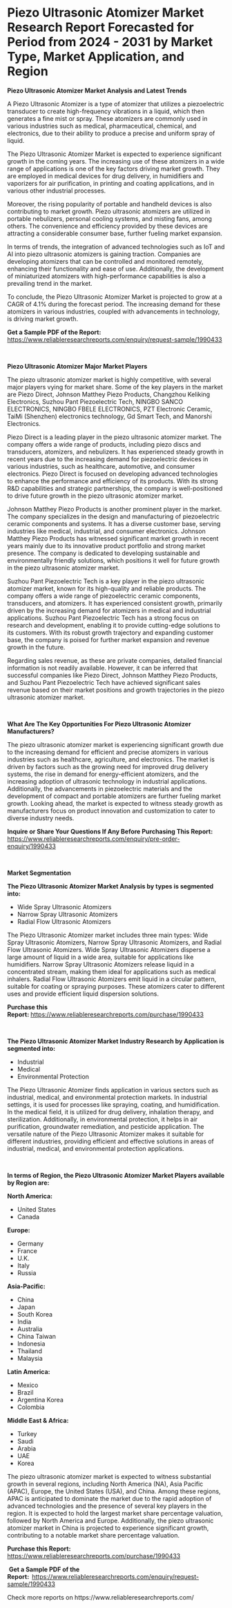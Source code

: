 <p><h1>Piezo Ultrasonic Atomizer Market Research Report Forecasted for Period from 2024 -  2031 by Market Type, Market Application, and Region</h1></p><p><strong>Piezo Ultrasonic Atomizer Market Analysis and Latest Trends</strong></p>
<p><p>A Piezo Ultrasonic Atomizer is a type of atomizer that utilizes a piezoelectric transducer to create high-frequency vibrations in a liquid, which then generates a fine mist or spray. These atomizers are commonly used in various industries such as medical, pharmaceutical, chemical, and electronics, due to their ability to produce a precise and uniform spray of liquid.</p><p>The Piezo Ultrasonic Atomizer Market is expected to experience significant growth in the coming years. The increasing use of these atomizers in a wide range of applications is one of the key factors driving market growth. They are employed in medical devices for drug delivery, in humidifiers and vaporizers for air purification, in printing and coating applications, and in various other industrial processes.</p><p>Moreover, the rising popularity of portable and handheld devices is also contributing to market growth. Piezo ultrasonic atomizers are utilized in portable nebulizers, personal cooling systems, and misting fans, among others. The convenience and efficiency provided by these devices are attracting a considerable consumer base, further fueling market expansion.</p><p>In terms of trends, the integration of advanced technologies such as IoT and AI into piezo ultrasonic atomizers is gaining traction. Companies are developing atomizers that can be controlled and monitored remotely, enhancing their functionality and ease of use. Additionally, the development of miniaturized atomizers with high-performance capabilities is also a prevailing trend in the market.</p><p>To conclude, the Piezo Ultrasonic Atomizer Market is projected to grow at a CAGR of 4.1% during the forecast period. The increasing demand for these atomizers in various industries, coupled with advancements in technology, is driving market growth.</p></p>
<p><strong>Get a Sample PDF of the Report:&nbsp;</strong> <a href="https://www.reliableresearchreports.com/enquiry/request-sample/1990433">https://www.reliableresearchreports.com/enquiry/request-sample/1990433</a></p>
<p>&nbsp;</p>
<p><strong>Piezo Ultrasonic Atomizer Major Market Players</strong></p>
<p><p>The piezo ultrasonic atomizer market is highly competitive, with several major players vying for market share. Some of the key players in the market are Piezo Direct, Johnson Matthey Piezo Products, Changzhou Keliking Electronics, Suzhou Pant Piezoelectric Tech, NINGBO SANCO ELECTRONICS, NINGBO FBELE ELECTRONICS, PZT Electronic Ceramic, TaiMi (Shenzhen) electronics technology, Gd Smart Tech, and Manorshi Electronics.</p><p>Piezo Direct is a leading player in the piezo ultrasonic atomizer market. The company offers a wide range of products, including piezo discs and transducers, atomizers, and nebulizers. It has experienced steady growth in recent years due to the increasing demand for piezoelectric devices in various industries, such as healthcare, automotive, and consumer electronics. Piezo Direct is focused on developing advanced technologies to enhance the performance and efficiency of its products. With its strong R&D capabilities and strategic partnerships, the company is well-positioned to drive future growth in the piezo ultrasonic atomizer market.</p><p>Johnson Matthey Piezo Products is another prominent player in the market. The company specializes in the design and manufacturing of piezoelectric ceramic components and systems. It has a diverse customer base, serving industries like medical, industrial, and consumer electronics. Johnson Matthey Piezo Products has witnessed significant market growth in recent years mainly due to its innovative product portfolio and strong market presence. The company is dedicated to developing sustainable and environmentally friendly solutions, which positions it well for future growth in the piezo ultrasonic atomizer market.</p><p>Suzhou Pant Piezoelectric Tech is a key player in the piezo ultrasonic atomizer market, known for its high-quality and reliable products. The company offers a wide range of piezoelectric ceramic components, transducers, and atomizers. It has experienced consistent growth, primarily driven by the increasing demand for atomizers in medical and industrial applications. Suzhou Pant Piezoelectric Tech has a strong focus on research and development, enabling it to provide cutting-edge solutions to its customers. With its robust growth trajectory and expanding customer base, the company is poised for further market expansion and revenue growth in the future.</p><p>Regarding sales revenue, as these are private companies, detailed financial information is not readily available. However, it can be inferred that successful companies like Piezo Direct, Johnson Matthey Piezo Products, and Suzhou Pant Piezoelectric Tech have achieved significant sales revenue based on their market positions and growth trajectories in the piezo ultrasonic atomizer market.</p></p>
<p>&nbsp;</p>
<p><strong>What Are The Key Opportunities For Piezo Ultrasonic Atomizer Manufacturers?</strong></p>
<p><p>The piezo ultrasonic atomizer market is experiencing significant growth due to the increasing demand for efficient and precise atomizers in various industries such as healthcare, agriculture, and electronics. The market is driven by factors such as the growing need for improved drug delivery systems, the rise in demand for energy-efficient atomizers, and the increasing adoption of ultrasonic technology in industrial applications. Additionally, the advancements in piezoelectric materials and the development of compact and portable atomizers are further fueling market growth. Looking ahead, the market is expected to witness steady growth as manufacturers focus on product innovation and customization to cater to diverse industry needs.</p></p>
<p><strong>Inquire or Share Your Questions If Any Before Purchasing This Report:</strong> <a href="https://www.reliableresearchreports.com/enquiry/pre-order-enquiry/1990433">https://www.reliableresearchreports.com/enquiry/pre-order-enquiry/1990433</a></p>
<p>&nbsp;</p>
<p><strong>Market Segmentation</strong></p>
<p><strong>The Piezo Ultrasonic Atomizer Market Analysis by types is segmented into:</strong></p>
<p><ul><li>Wide Spray Ultrasonic Atomizers</li><li>Narrow Spray Ultrasonic Atomizers</li><li>Radial Flow Ultrasonic Atomizers</li></ul></p>
<p><p>The Piezo Ultrasonic Atomizer market includes three main types: Wide Spray Ultrasonic Atomizers, Narrow Spray Ultrasonic Atomizers, and Radial Flow Ultrasonic Atomizers. Wide Spray Ultrasonic Atomizers disperse a large amount of liquid in a wide area, suitable for applications like humidifiers. Narrow Spray Ultrasonic Atomizers release liquid in a concentrated stream, making them ideal for applications such as medical inhalers. Radial Flow Ultrasonic Atomizers emit liquid in a circular pattern, suitable for coating or spraying purposes. These atomizers cater to different uses and provide efficient liquid dispersion solutions.</p></p>
<p><strong>Purchase this Report:&nbsp;</strong><a href="https://www.reliableresearchreports.com/purchase/1990433">https://www.reliableresearchreports.com/purchase/1990433</a></p>
<p>&nbsp;</p>
<p><strong>The Piezo Ultrasonic Atomizer Market Industry Research by Application is segmented into:</strong></p>
<p><ul><li>Industrial</li><li>Medical</li><li>Environmental Protection</li></ul></p>
<p><p>The Piezo Ultrasonic Atomizer finds application in various sectors such as industrial, medical, and environmental protection markets. In industrial settings, it is used for processes like spraying, coating, and humidification. In the medical field, it is utilized for drug delivery, inhalation therapy, and sterilization. Additionally, in environmental protection, it helps in air purification, groundwater remediation, and pesticide application. The versatile nature of the Piezo Ultrasonic Atomizer makes it suitable for different industries, providing efficient and effective solutions in areas of industrial, medical, and environmental protection applications.</p></p>
<p>&nbsp;</p>
<p><strong>In terms of Region, the Piezo Ultrasonic Atomizer Market Players available by Region are:</strong></p>
<p>
    <p> <strong> North America: </strong>
        <ul>
            <li>United States</li>
            <li>Canada</li>
        </ul>
        </p> 
    <p> <strong> Europe: </strong>
        <ul>
            <li>Germany</li>
            <li>France</li>
            <li>U.K.</li>
            <li>Italy</li>
            <li>Russia</li>
        </ul>
        </p> 
    <p> <strong> Asia-Pacific: </strong>
        <ul>
            <li>China</li>
            <li>Japan</li>
            <li>South Korea</li>
            <li>India</li>
            <li>Australia</li>
            <li>China Taiwan</li>
            <li>Indonesia</li>
            <li>Thailand</li>
            <li>Malaysia</li>
        </ul>
        </p> 
    <p> <strong> Latin America: </strong>
        <ul>
            <li>Mexico</li>
            <li>Brazil</li>
            <li>Argentina Korea</li>
            <li>Colombia</li>
        </ul>
        </p> 
    <p> <strong> Middle East & Africa: </strong>
        <ul>
            <li>Turkey</li>
            <li>Saudi</li>
            <li>Arabia</li>
            <li>UAE</li>
            <li>Korea</li>
        </ul>
    </p>
    </p>
<p><p>The piezo ultrasonic atomizer market is expected to witness substantial growth in several regions, including North America (NA), Asia Pacific (APAC), Europe, the United States (USA), and China. Among these regions, APAC is anticipated to dominate the market due to the rapid adoption of advanced technologies and the presence of several key players in the region. It is expected to hold the largest market share percentage valuation, followed by North America and Europe. Additionally, the piezo ultrasonic atomizer market in China is projected to experience significant growth, contributing to a notable market share percentage valuation.</p></p>
<p><strong>Purchase this Report: </strong><a href="https://www.reliableresearchreports.com/purchase/1990433">https://www.reliableresearchreports.com/purchase/1990433</a></p>
<p>&nbsp;<strong>Get a Sample PDF of the Report:&nbsp;&nbsp;</strong><a href="https://www.reliableresearchreports.com/enquiry/request-sample/1990433">https://www.reliableresearchreports.com/enquiry/request-sample/1990433</a></p>
<p><strong></strong></p>
<p>Check more reports on https://www.reliableresearchreports.com/</p>